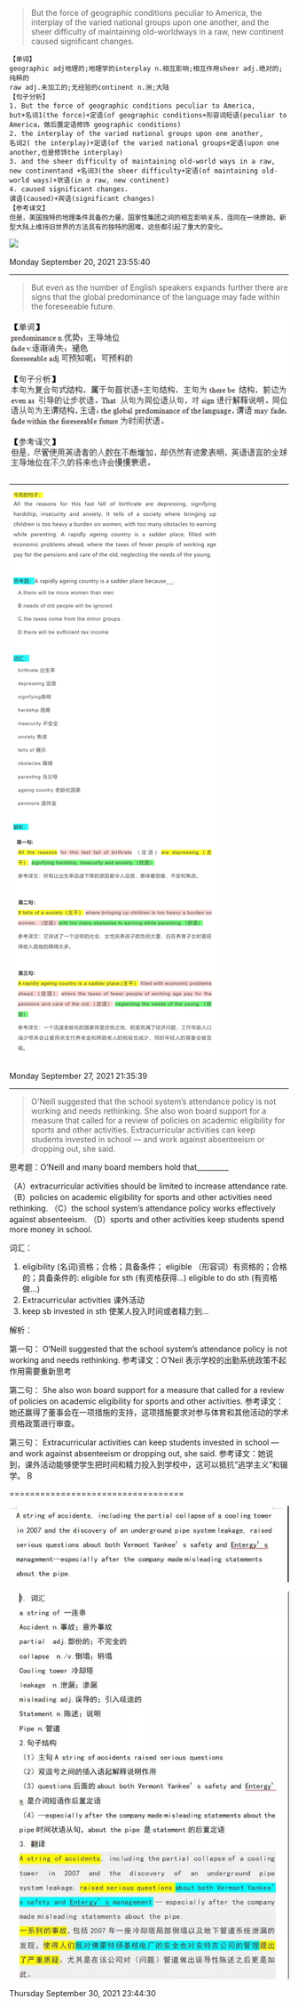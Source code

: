 > But the force of geographic conditions peculiar to America, the interplay of the varied national groups upon one another, and the sheer difficulty of maintaining old-worldways in a raw, new continent caused significant changes.

```
【单词】
geographic adj地理的;地理学的interplay n.相互影响;相互作用sheer adj.绝对的;纯粹的
raw adj.未加工的;无经验的continent n.洲;大陆
【句子分析】
1. But the force of geographic conditions peculiar to America,
but+名词1(the force)+定语(of geographic conditions+形容词短语(peculiar to America，做后置定语修饰 geographic conditions)
2. the interplay of the varied national groups upon one another,
名词2( the interplay)+定语(of the varied national groups+定语(upon one another,也是修饰the interplay)
3. and the sheer difficulty of maintaining old-world ways in a raw, new continentand +名词3(the sheer difficulty+定语(of maintaining old-world ways)+状语(in a raw, new continent)
4. caused significant changes.
谓语(caused)+宾语(significant changes)
【参考译文】
但是，美国独特的地理条件具备的力量，国家性集团之间的相互影响关系，连同在一块原始、新型大陆上维持旧世界的方法具有的独特的困难，这些都引起了重大的变化。
```

![](https://mmbiz.qpic.cn/sz_mmbiz_png/GuZ2tMG8iakO7ZOjtX8ic3gO6EgUkZhmIRUx41ZtwhzWpasdXqzqMO63dmw4ealkU9I8eAF8GJENQKRGjuJNicicBw/640?wx_fmt=png&tp=webp&wxfrom=5&wx_lazy=1&wx_co=1)

Monday September 20, 2021 23:55:40 

---------

> But even as the number of English speakers expands further there are signs that the global predominance of the language may fade within the foreseeable future.

![image](https://raw.githubusercontent.com/koneMorris1625/myGitImageRepo/develop/newLife/20210927/214557019.png)

---

![image](https://raw.githubusercontent.com/koneMorris1625/myGitImageRepo/develop/newLife/20210927/213504450.png)

 Monday September 27, 2021 21:35:39 

---

> O’Neill suggested that the school system’s attendance policy is not working and needs rethinking. She also won board support for a measure that called for a review of policies on academic eligibility for sports and other activities. Extracurricular activities can keep students invested  in school — and work against absenteeism or dropping out, she said. 

思考题：O’Neill and many board members hold that_________

（A）extracurricular activities should be limited to increase attendance rate.
（B）policies on academic eligibility for sports and other activities need rethinking. 
（C）the school system’s attendance policy works effectively against absenteeism.
（D）sports and other activities  keep students spend more money in school.

词汇：

1. eligibility (名词)资格；合格；具备条件；
eligible （形容词）有资格的；合格的；具备条件的:
eligible for sth (有资格获得…)
eligible to do sth (有资格做…)
2. Extracurricular activities 课外活动
3. keep sb invested in sth 使某人投入时间或者精力到…

解析：

   第一句：
O’Neill suggested that the school system’s attendance policy is not working and needs rethinking.
参考译文：O’Neil 表示学校的出勤系统政策不起作用需要重新思考

  第二句：
She also won board support for a measure that called for a review of policies on academic eligibility for sports and other activities.
参考译文：她还赢得了董事会在一项措施的支持，这项措施要求对参与体育和其他活动的学术资格政策进行审查。

  第三句：
Extracurricular activities can keep students invested in school — and work against absenteeism or dropping out, she said. 
参考译文：她说到，课外活动能够使学生把时间和精力投入到学校中，这可以抵抗“逃学主义”和辍学。
B

==================================

![image](https://raw.githubusercontent.com/koneMorris1625/myGitImageRepo/develop/newLife/20210930/234356543.jpg)

![image](https://raw.githubusercontent.com/koneMorris1625/myGitImageRepo/develop/newLife/20210930/234524964.jpg)

Thursday September 30, 2021 23:44:30 